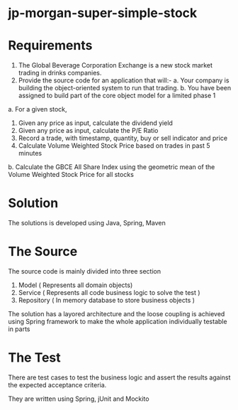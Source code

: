 # jp-morgan-super-simple-stock

# Requirements

1. The Global Beverage Corporation Exchange is a new stock market trading in drinks companies.
2. Provide the source code for an application that will:-
  a. Your company is building the object-oriented system to run that trading.
  b. You have been assigned to build part of the core object model for a limited phase 1

a. For a given stock,

1. Given any price as input, calculate the dividend yield
2. Given any price as input, calculate the P/E Ratio
3. Record a trade, with timestamp, quantity, buy or sell indicator and price
4. Calculate Volume Weighted Stock Price based on trades in past 5 minutes

b. Calculate the GBCE All Share Index using the geometric mean of the Volume Weighted Stock Price for all stocks

# Solution

The solutions is developed using Java, Spring, Maven

# The Source
The source code is mainly divided into three section

1. Model ( Represents all domain objects)
2. Service ( Represents all code business logic to solve the test )
3. Repository ( In memory database to store business objects )

The solution has a layored architecture and the loose coupling is achieved using Spring framework to make the whole application individually testable in parts

# The Test
There are test cases to test the business logic and assert the results against the expected acceptance criteria. 

They are written using Spring, jUnit and Mockito 




